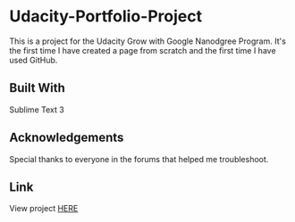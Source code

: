 # Udacity-Portfolio-Project
This is a project for the Udacity Grow with Google Nanodgree Program. It's the first time I have created a page from scratch and the first time I have used GitHub.

## Built With
Sublime Text 3

## Acknowledgements
Special thanks to everyone in the forums that helped me troubleshoot.

## Link 
View project [HERE](https://shaelaw.github.io/Udacity-Portfolio-Project1/)
